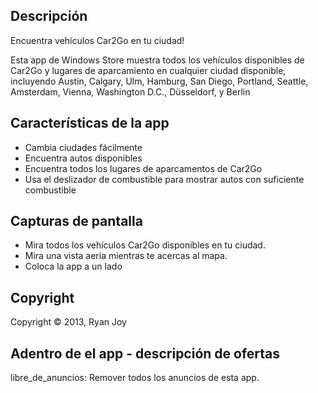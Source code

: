 ﻿## Descripción
Encuentra vehículos Car2Go en tu ciudad!

Esta app de Windows Store muestra todos los vehículos disponibles de Car2Go y lugares de aparcamiento en cualquier ciudad disponible, incluyendo Austin, Calgary, Ulm, Hamburg, San Diego, Portland, Seattle, Amsterdam, Vienna, Washington D.C., Düsseldorf, y Berlin

## Características de la app
- Cambia ciudades fácilmente
- Encuentra autos disponibles
- Encuentra todos los lugares de aparcamentos de Car2Go
- Usa el deslizador de combustible para mostrar autos con suficiente combustible

## Capturas de pantalla
- Mira todos los vehículos Car2Go disponibles en tu ciudad.
- Mira una vista aeria mientras te acercas al mapa. 
- Coloca la app a un lado

## Copyright
Copyright © 2013, Ryan Joy

## Adentro de el app - descripción de ofertas
libre_de_anuncios: Remover todos los anuncios de esta app.